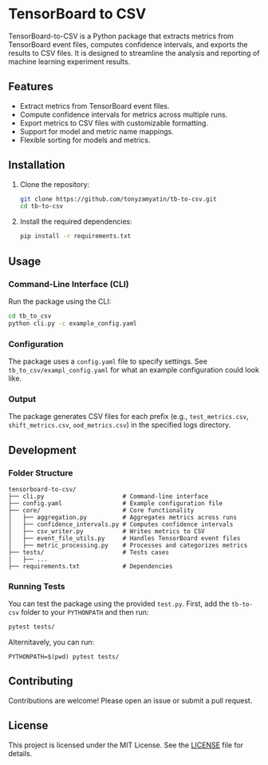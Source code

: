 # TensorBoard to CSV

TensorBoard-to-CSV is a Python package that extracts metrics from TensorBoard event files, computes confidence intervals, and exports the results to CSV files. It is designed to streamline the analysis and reporting of machine learning experiment results.

## Features

- Extract metrics from TensorBoard event files.
- Compute confidence intervals for metrics across multiple runs.
- Export metrics to CSV files with customizable formatting.
- Support for model and metric name mappings.
- Flexible sorting for models and metrics.

## Installation

1. Clone the repository:
   ```bash
   git clone https://github.com/tonyzamyatin/tb-to-csv.git
   cd tb-to-csv
   ```

2. Install the required dependencies:
   ```bash
   pip install -r requirements.txt
   ```

## Usage

### Command-Line Interface (CLI)

Run the package using the CLI:
```bash
cd tb_to_csv
python cli.py -c example_config.yaml
```

### Configuration

The package uses a `config.yaml` file to specify settings. See `tb_to_csv/exampl_config.yaml` for what an example configuration could look like.

### Output

The package generates CSV files for each prefix (e.g., `test_metrics.csv`, `shift_metrics.csv`, `ood_metrics.csv`) in the specified logs directory.

## Development

### Folder Structure

```
tensorboard-to-csv/
├── cli.py                      # Command-line interface
├── config.yaml                 # Example configuration file
├── core/                       # Core functionality
│   ├── aggregation.py          # Aggregates metrics across runs
│   ├── confidence_intervals.py # Computes confidence intervals
│   ├── csv_writer.py           # Writes metrics to CSV
│   ├── event_file_utils.py     # Handles TensorBoard event files
│   ├── metric_processing.py    # Processes and categorizes metrics
├── tests/                      # Tests cases
|   ├── ...
├── requirements.txt            # Dependencies
```

### Running Tests

You can test the package using the provided `test.py`.
First, add the `tb-to-csv` folder to your `PYTHONPATH` and then run:
```bash
pytest tests/
```
Alternitavely, you can run:
```
PYTHONPATH=$(pwd) pytest tests/
```

## Contributing

Contributions are welcome! Please open an issue or submit a pull request.

## License

This project is licensed under the MIT License. See the [LICENSE](LICENSE) file for details.
